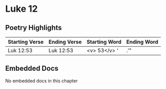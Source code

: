 # Luke 12

## Poetry Highlights

| Starting Verse | Ending Verse | Starting Word | Ending Word |
| :--- | :--- | :--- | :--- |
| Luk 12:53 | Luk 12:53 | &lt;v&gt; 53&lt;/v&gt; ‘ | .’” |

## Embedded Docs

No embedded docs in this chapter


